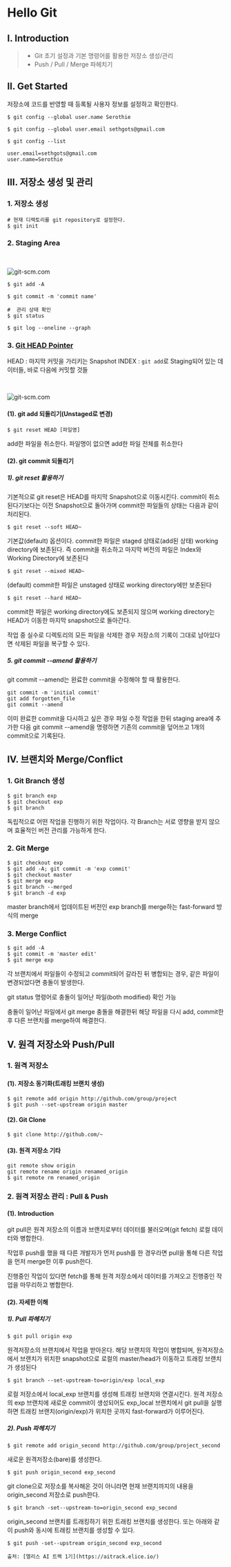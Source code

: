 # Hello Git

## Ⅰ. Introduction

> - Git 초기 설정과 기본 명령어를 활용한 저장소 생성/관리
> - Push / Pull / Merge 파헤치기

## Ⅱ. Get Started

저장소에 코드를 반영할 때 등록될 사용자 정보를 설정하고 확인한다.

```shell
$ git config --global user.name Serothie

$ git config --global user.email sethgots@gmail.com

$ git config --list

user.email=sethgots@gmail.com
user.name=Serothie
```

## Ⅲ. 저장소 생성 및 관리

### 1. 저장소 생성

```shell
# 현재 디렉토리를 git repository로 설정한다.
$ git init
```

### 2. Staging Area

</br>

![git-scm.com](gitArea1.png)

```shell
$ git add -A

$ git commit -m 'commit name'

#  관리 상태 확인
$ git status

$ git log --oneline --graph
```

### 3. [Git HEAD Pointer](https://git-scm.com/book/ko/v2/Git-%EB%8F%84%EA%B5%AC-Reset-%EB%AA%85%ED%99%95%ED%9E%88-%EC%95%8C%EA%B3%A0-%EA%B0%80%EA%B8%B0)

HEAD : 마지막 커밋을 가리키는 Snapshot
INDEX : `git add`로 Staging되어 있는 데이터들, 바로 다음에 커밋할 것들

</br>

![git-scm.com](gitArea2.png)

#### (1). git add 되돌리기(Unstaged로 변경)

```shell
$ git reset HEAD [파일명]
```

add한 파일을 취소한다. 파일명이 없으면 add한 파일 전체를 취소한다

#### (2). git commit 되돌리기

##### 1). git reset 활용하기

기본적으로 git reset은 HEAD를 마지막 Snapshot으로 이동시킨다. commit이 취소된다기보다는 이전 Snapshot으로 돌아가며 commit한 파일들의 상태는 다음과 같이 처리된다.

```shell
$ git reset --soft HEAD~
```

기본값(default) 옵션이다. commit한 파일은 staged 상태로(add된 상태) working directory에 보존된다. 즉 commit을 취소하고 마지막 버전의 파일은 Index와 Working Directory에 보존된다

```shell
$ git reset --mixed HEAD~
```

(default) commit한 파일은 unstaged 상태로 working directory에만 보존된다

```shell
$ git reset --hard HEAD~
```

commit한 파일은 working directory에도 보존되지 않으며 working directory는 HEAD가 이동한 마지막 snapshot으로 돌아간다.

작업 중 실수로 디렉토리의 모든 파일을 삭제한 경우 저장소의 기록이 그대로 남아있다면 삭제된 파일을 복구할 수 있다.

##### 5. git commit --amend 활용하기

git commit --amend는 완료한 commit을 수정해야 할 때 활용한다.

```shell
git commit -m 'initial commit'
git add forgotten_file
git commit --amend
```

이미 완료한 commit을 다시하고 싶은 경우 파일 수정 작업을 한뒤 staging area에 추가한 다음 git commit --amend을 명령하면 기존의 commit을 덮어쓰고 1개의 commit으로 기록된다.

## Ⅳ. 브랜치와 Merge/Conflict

### 1. Git Branch 생성

```shell
$ git branch exp
$ git checkout exp
$ git branch
```

독립적으로 어떤 작업을 진행하기 위한 작업이다. 각 Branch는 서로 영향을 받지 않으며 효율적인 버전 관리를 가능하게 한다.

### 2. Git Merge

```shell
$ git checkout exp
$ git add -A; git commit -m 'exp commit'
$ git checkout master
$ git merge exp
$ git branch --merged
$ git branch -d exp
```

master branch에서 업데이트된 버전인 exp branch를 merge하는 fast-forward 방식의 merge

### 3. Merge Conflict

```shell
$ git add -A
$ git commit -m 'master edit'
$ git merge exp
```

각 브랜치에서 파일들이 수정되고 commit되어 갈라진 뒤 병합되는 경우, 같은 파일이 변경되었다면 충돌이 발생한다.

git status 명령어로 충돌이 일어난 파일(both modified) 확인 가능

충돌이 일어난 파일에서 git merge 충돌을 해결한뒤 해당 파일을 다시 add, commit한 후 다른 브랜치를 merge하여 해결한다.

## Ⅴ. 원격 저장소와 Push/Pull

### 1. 원격 저장소

#### (1). 저장소 동기화(트래킹 브랜치 생성)

```shell
$ git remote add origin http://github.com/group/project
$ git push --set-upstream origin master
```

#### (2). Git Clone

```shell
$ git clone http://github.com/~
```

#### (3). 원격 저장소 기타

```shell
git remote show origin
git remote rename origin renamed_origin
$ git remote rm renamed_origin
```

### 2. 원격 저장소 관리 : Pull & Push

#### (1). Introduction

git pull은 원격 저장소의 이름과 브랜치로부터 데이터를 불러오며(git fetch) 로컬 데이터와 병합한다.

작업후 push를 했을 때 다른 개발자가 먼저 push를 한 경우라면 pull을 통해 다른 작업을 먼저 merge한 이후 push한다.

진행중인 작업이 있다면 fetch를 통해 원격 저장소에서 데이터를 가져오고 진행중인 작업을 마무리하고 병합한다.

#### (2). 자세한 이해

##### 1). Pull 파헤치기

```shell
$ git pull origin exp
```

원격저장소의 브랜치에서 작업을 받아온다. 해당 브랜치의 작업이 병합되며, 원격저장소에서 브랜치가 위치한 snapshot으로 로컬의 master/head가 이동하고 트래킹 브랜치가 생성된다

```shell
$ git branch --set-upstream-to=origin/exp local_exp
```

로컬 저장소에서 local_exp 브랜치를 생성해 트래킹 브랜치와 연결시킨다.
원격 저장소의 exp 브랜치에 새로운 commit이 생성되어도 exp_local 브랜치에서 git pull을 실행하면 트래킹 브랜치(origin/exp)가 위치한 곳까지 fast-forward가 이루어진다.

##### 2). Push 파헤치기

```shell
$ git remote add origin_second http://github.com/group/project_second
```

새로운 원격저장소(bare)를 생성한다.

```shell
$ git push origin_second exp_second
```

git clone으로 저장소를 복사해온 것이 아니라면
현재 브랜치까지의 내용을 origin_second 저장소로 push한다.

```shell
$ git branch -set--upstream-to=origin_second exp_second
```

origin_second 브랜치를 트래킹하기 위한 트래킹 브랜치를 생성한다.
또는 아래와 같이 push와 동시에 트래킹 브랜치를 생성할 수 있다.

```shell
$ git push -set--upstream origin_second exp_second
```

```
출처: [엘리스 AI 트랙 1기](https://aitrack.elice.io/)
```
